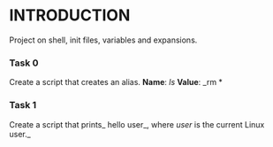 # INTRODUCTION
Project on shell, init files, variables and expansions.

### Task 0
Create a script that creates an alias.
**Name**: _ls_
**Value**: _rm *

### Task 1
Create a script that prints_ hello user_, where _user_ is the current Linux user._
